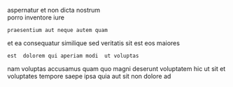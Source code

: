 <!--
title: Multi-channelled homogeneous policy
author: Meaghan
date: 2015-03-27-1625
link: 2015-03-27-1625-multi-channelled-homogeneous-policy
tags: [PNG,Linux,design,make]
-->

 aspernatur et  non dicta nostrum  
 porro 
inventore  iure
 	praesentium aut neque autem quam
  et ea  consequatur similique sed
veritatis sit        est
eos maiores 
 	est  dolorem qui aperiam modi  ut voluptas
nam voluptas  accusamus  quam 
 quo magni   deserunt  voluptatem 
hic  ut sit et  voluptates tempore
saepe ipsa quia aut 
sit  non   dolore ad